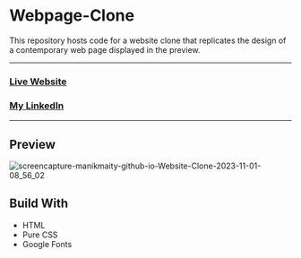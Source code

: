 # Webpage-Clone

This repository hosts code for a website clone that replicates the design of a contemporary web page displayed in the preview. 

<hr>

### [Live Website](https://fardin-developer.github.io/website-clone-pw-skills/)
### [My LinkedIn](https://www.linkedin.com/in/fardin-mustaque-28996a230/)
<hr>

## Preview
![screencapture-manikmaity-github-io-Website-Clone-2023-11-01-08_56_02](https://github.com/ManikMaity/Website-Clone/assets/110734724/1e05bac1-5f31-4726-9e17-0e7eeba809d4)


## Build With
 - HTML
 - Pure CSS
 - Google Fonts
